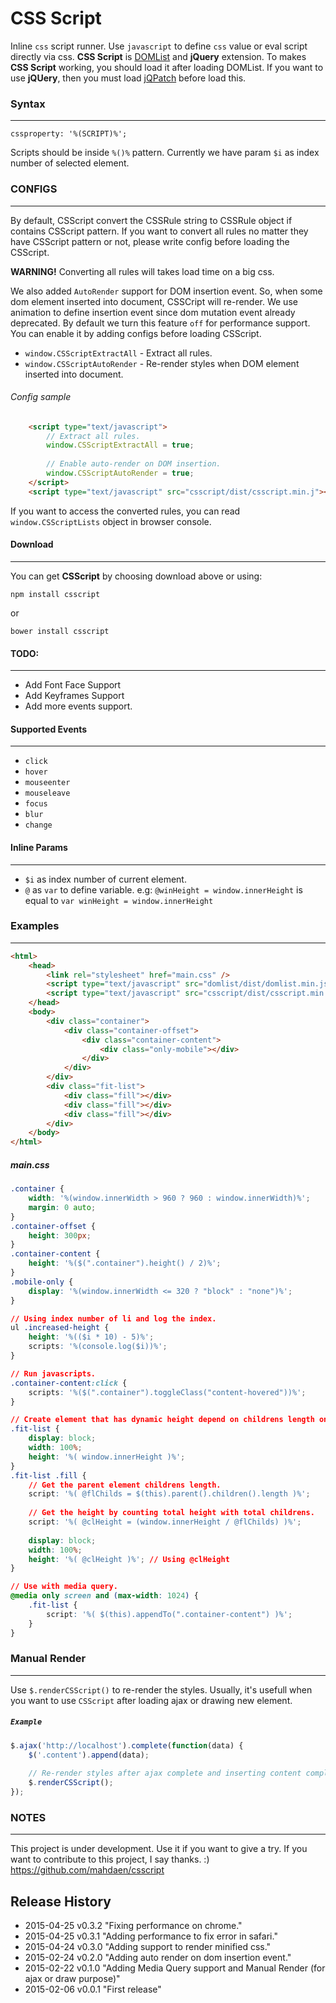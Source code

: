 CSS Script
====

Inline `css` script runner. Use `javascript` to define `css` value or eval script directly via css.
**CSS Script** is [DOMList](https://github.com/mahdaen/domlist) and **jQuery** extension.
To makes **CSS Script** working, you should load it after loading DOMList.
If you want to use **jQUery**, then you must load [jQPatch](https://github.com/mahdaen/jqpatch) before load this. 

### **Syntax**
***

`cssproperty: '%(SCRIPT)%';`

Scripts should be inside `%()%` pattern. Currently we have param `$i` as index number of selected element.

### **CONFIGS**
***

By default, CSScript convert the CSSRule string to CSSRule object if contains CSScript pattern.
If you want to convert all rules no matter they have CSScript pattern or not, please write config before loading the CSScript.

**WARNING!** Converting all rules will takes load time on a big css.

We also added `AutoRender` support for DOM insertion event. So, when some dom element inserted into document,
CSSCript will re-render. We use animation to define insertion event since dom mutation event already deprecated.
By default we turn this feature `off` for performance support. You can enable it by adding configs before loading CSScript.

- `window.CSScriptExtractAll` - Extract all rules.
- `window.CSScriptAutoRender` - Re-render styles when DOM element inserted into document.

###### Config sample
```html
	<script type="text/javascript">
		// Extract all rules.
		window.CSScriptExtractAll = true;
		
		// Enable auto-render on DOM insertion.
		window.CSScriptAutoRender = true;
	</script>
	<script type="text/javascript" src="csscript/dist/csscript.min.j"></script>
```

If you want to access the converted rules, you can read `window.CSScriptLists` object in browser console.

#### **Download**
***

You can get **CSScript** by choosing download above or using:
```
npm install csscript
```
or
```
bower install csscript
```

#### **TODO**:
***

* Add Font Face Support
* Add Keyframes Support
* Add more events support.

#### **Supported Events**
***

- `click`
- `hover`
- `mouseenter`
- `mouseleave`
- `focus`
- `blur`
- `change`

#### **Inline Params**
***

- `$i` as index number of current element.
- `@` as `var` to define variable. e.g: `@winHeight = window.innerHeight` is equal to `var winHeight = window.innerHeight`

### **Examples**
***

```html
<html>
	<head>
		<link rel="stylesheet" href="main.css" />
		<script type="text/javascript" src="domlist/dist/domlist.min.js"></script>
		<script type="text/javascript" src="csscript/dist/csscript.min.js"></script>
	</head>
	<body>
		<div class="container">
			<div class="container-offset">
				<div class="container-content">
					<div class="only-mobile"></div>
				</div>
			</div>
		</div>
		<div class="fit-list">
			<div class="fill"></div>
			<div class="fill"></div>
			<div class="fill"></div>
		</div>
	</body>
</html>
```

##### **main.css**
```css
.container {
	width: '%(window.innerWidth > 960 ? 960 : window.innerWidth)%';
	margin: 0 auto;
}
.container-offset {
	height: 300px;
}
.container-content {
	height: '%($(".container").height() / 2)%';
}
.mobile-only {
	display: '%(window.innerWidth <= 320 ? "block" : "none")%';
}

// Using index number of li and log the index.
ul .increased-height {
	height: '%(($i * 10) - 5)%';
	scripts: '%(console.log($i))%';
}

// Run javascripts.
.container-content:click {
    scripts: '%($(".container").toggleClass("content-hovered"))%';
}

// Create element that has dynamic height depend on childrens length on parent element.
.fit-list {
	display: block;
	width: 100%;
	height: '%( window.innerHeight )%';
}
.fit-list .fill {
	// Get the parent element childrens length.
	script: '%( @flChilds = $(this).parent().children().length )%';
	
	// Get the height by counting total height with total childrens.
	script: '%( @clHeight = (window.innerHeight / @flChilds) )%';
	
	display: block;
	width: 100%;
	height: '%( @clHeight )%'; // Using @clHeight
}

// Use with media query.
@media only screen and (max-width: 1024) {
    .fit-list {
        script: '%( $(this).appendTo(".container-content") )%';
    }
}
```

### **Manual Render**
***

Use `$.renderCSScript()` to re-render the styles.
Usually, it's usefull when you want to use `CSScript` after loading ajax or drawing new element.

##### `Example`
```js
$.ajax('http://localhost').complete(function(data) {
    $('.content').append(data);
    
    // Re-render styles after ajax complete and inserting content complete.
    $.renderCSScript();
});
```

### **NOTES**
***

This project is under development. Use it if you want to give a try.
If you want to contribute to this project, I say thanks. :)
https://github.com/mahdaen/csscript


## Release History
* 2015-04-25        v0.3.2      "Fixing performance on chrome."
* 2015-04-25        v0.3.1      "Adding performance to fix error in safari."
* 2015-04-24        v0.3.0      "Adding support to render minified css."
* 2015-02-24        v0.2.0      "Adding auto render on dom insertion event."
* 2015-02-22        v0.1.0      "Adding Media Query support and Manual Render (for ajax or draw purpose)"
* 2015-02-06        v0.0.1      "First release"
